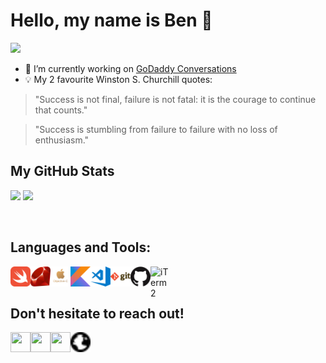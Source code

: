 # Hello, my name is Ben 👋
![](https://media.giphy.com/media/xT9IgG50Fb7Mi0prBC/giphy.gif)

- 🔭 I’m currently working on <a href="https://apps.apple.com/us/app/godaddy-conversations/id1510644564">GoDaddy Conversations</a>
- 💡 My 2 favourite Winston S. Churchill quotes:

> "Success is not final, failure is not fatal: it is the courage to continue that counts."

> "Success is stumbling from failure to failure with no loss of enthusiasm."

## My GitHub Stats
![](https://github-readme-stats.vercel.app/api?username=bsarrazin&count_private=true&include_all_commits=true&show_icons=true&hide_title=true)
![](https://github-readme-stats.vercel.app/api/top-langs/?username=bsarrazin&layout=compact)

<br>

## Languages and Tools:
<img align="left" heigh="32px" width="32px" src="https://raw.githubusercontent.com/github/explore/80688e429a7d4ef2fca1e82350fe8e3517d3494d/topics/swift/swift.png" />
<img align="left" heigh="32px" width="32px" src="https://raw.githubusercontent.com/github/explore/80688e429a7d4ef2fca1e82350fe8e3517d3494d/topics/ruby/ruby.png" />
<img align="left" heigh="32px" width="32px" src="https://raw.githubusercontent.com/github/explore/80688e429a7d4ef2fca1e82350fe8e3517d3494d/topics/objective-c/objective-c.png" />
<img align="left" heigh="32px" width="32px" src="https://raw.githubusercontent.com/github/explore/80688e429a7d4ef2fca1e82350fe8e3517d3494d/topics/kotlin/kotlin.png" />
<img align="left" alt="Visual Studio Code" width="32px" src="https://raw.githubusercontent.com/github/explore/80688e429a7d4ef2fca1e82350fe8e3517d3494d/topics/visual-studio-code/visual-studio-code.png" />
<img align="left" alt="Git" width="32px" src="https://raw.githubusercontent.com/github/explore/80688e429a7d4ef2fca1e82350fe8e3517d3494d/topics/git/git.png" />
<img align="left" alt="GitHub" width="32px" src="https://raw.githubusercontent.com/github/explore/78df643247d429f6cc873026c0622819ad797942/topics/github/github.png" />
<img align="left" alt="iTerm 2" width="32px" src="https://upload.wikimedia.org/wikipedia/commons/5/57/ITerm2_v3_icon.png" />

<br>
<br>

## Don't hesitate to reach out!
<a href="https://twitter.com/bsrzio/"><img align="left" height="32" width="32" src="https://cdn.jsdelivr.net/npm/simple-icons@v3/icons/twitter.svg" /></a>
<a href="https://www.linkedin.com/in/bsarrazin/"><img align="left" height="32" width="32" src="https://cdn.jsdelivr.net/npm/simple-icons@v3/icons/linkedin.svg" /></a>
<a href="mailto:b@srz.io"><img align="left" height="32" width="32" src="https://cdn.jsdelivr.net/npm/simple-icons@v3/icons/gmail.svg" /></a>
<a href="https://srz.io"><img align="left" height="32px" width="32px" src="https://raw.githubusercontent.com/iconic/open-iconic/master/svg/globe.svg" /></a>
